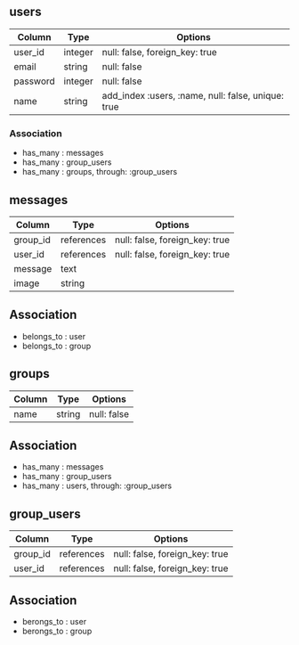 ## users

|Column|Type|Options|
|------|----|-------|
|user_id|integer|null: false, foreign_key: true|
|email|string|null: false|
|password|integer|null: false|
|name|string|add_index :users, :name, null: false, unique: true|

### Association
- has_many : messages
- has_many : group_users
- has_many : groups, through: :group_users


## messages
|Column|Type|Options|
|------|----|-------|
|group_id|references|null: false, foreign_key: true|
|user_id|references|null: false, foreign_key: true|
|message|text| |
|image|string| |

## Association
- belongs_to : user
- belongs_to : group


## groups
|Column|Type|Options|
|------|----|-------|
|name|string|null: false|

## Association
- has_many : messages
- has_many : group_users
- has_many : users, through: :group_users


## group_users
|Column|Type|Options|
|------|----|-------|
|group_id|references|null: false, foreign_key: true|
|user_id|references|null: false, foreign_key: true|

## Association
- berongs_to : user
- berongs_to : group

